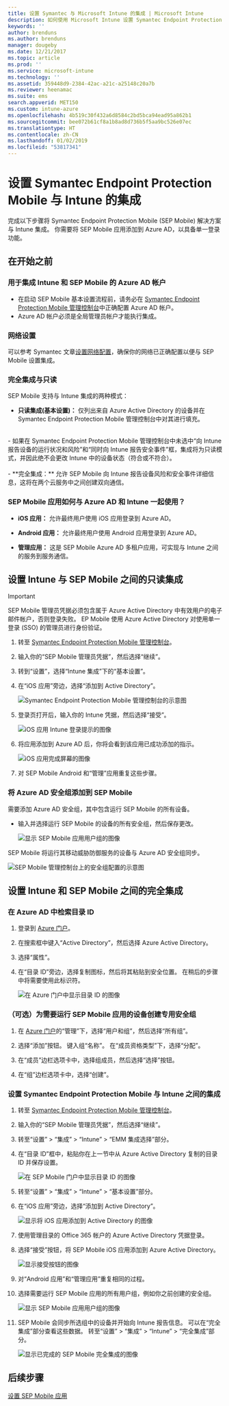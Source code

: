 ```yaml
---
title: 设置 Symantec 与 Microsoft Intune 的集成 | Microsoft Intune
description: 如何使用 Microsoft Intune 设置 Symantec Endpoint Protection Mobile 解决方案以控制移动设备对公司资源的访问。
keywords: ''
author: brenduns
ms.author: brenduns
manager: dougeby
ms.date: 12/21/2017
ms.topic: article
ms.prod: ''
ms.service: microsoft-intune
ms.technology: ''
ms.assetid: 359448d9-2384-42ac-a21c-a25148c20a7b
ms.reviewer: heenamac
ms.suite: ems
search.appverid: MET150
ms.custom: intune-azure
ms.openlocfilehash: 4b519c30f432a6d8584c2bd5bca94ead95a862b1
ms.sourcegitcommit: bee072b61cf8a1b8ad8d736b5f5aa9bc526e07ec
ms.translationtype: HT
ms.contentlocale: zh-CN
ms.lasthandoff: 01/02/2019
ms.locfileid: "53817341"
---
```

# <a name="set-up-symantec-endpoint-protection-mobile-integration-with-intune"></a>设置 Symantec Endpoint Protection Mobile 与 Intune 的集成

完成以下步骤将 Symantec Endpoint Protection Mobile (SEP Mobile) 解决方案与 Intune 集成。 你需要将 SEP Mobile 应用添加到 Azure AD，以具备单一登录功能。

## <a name="before-you-begin"></a>在开始之前

### <a name="azure-ad-account-used-to-integrate-intune-and-sep-mobile"></a>用于集成 Intune 和 SEP Mobile 的 Azure AD 帐户

-   在启动 SEP Mobile 基本设置流程前，请务必在 [Symantec Endpoint Protection Mobile 管理控制台](https://aad.skycure.com)中正确配置 Azure AD 帐户。
- Azure AD 帐户必须是全局管理员帐户才能执行集成。
### <a name="network-setup"></a>网络设置

可以参考 Symantec 文章[设置网络配置](https://portal.skycure.com/articles/Documentation/Setting-up-your-network-configuration-26-8-2016)，确保你的网络已正确配置以便与 SEP Mobile 设置集成。

### <a name="full-integration-vs-read-only"></a>完全集成与只读

SEP Mobile 支持与 Intune 集成的两种模式：

-   **只读集成(基本设置)：** 仅列出来自 Azure Active Directory 的设备并在 Symantec Endpoint Protection Mobile 管理控制台中对其进行填充。
<br>
    -   如果在 Symantec Endpoint Protection Mobile 管理控制台中未选中“向 Intune 报告设备的运行状况和风险”和“同时向 Intune 报告安全事件”框，集成将为只读模式，并因此绝不会更改 Intune 中的设备状态（符合或不符合）。
<br></br>
-   **完全集成：** 允许 SEP Mobile 向 Intune 报告设备风险和安全事件详细信息，这将在两个云服务中之间创建双向通信。

### <a name="how-are-the-sep-mobile-apps-used-with-azure-ad-and-intune"></a>SEP Mobile 应用如何与 Azure AD 和 Intune 一起使用？

-   **iOS 应用：** 允许最终用户使用 iOS 应用登录到 Azure AD。

-   **Android 应用：** 允许最终用户使用 Android 应用登录到 Azure AD。

-   **管理应用：** 这是 SEP Mobile Azure AD 多租户应用，可实现与 Intune 之间的服务到服务通信。

## <a name="to-set-up-the-read-only-integration-between-intune-and-sep-mobile"></a>设置 Intune 与 SEP Mobile 之间的只读集成

> [!IMPORTANT]
> SEP Mobile 管理员凭据必须包含属于 Azure Active Directory 中有效用户的电子邮件帐户，否则登录失败。 EP Mobile 使用 Azure Active Directory 对使用单一登录 (SSO) 的管理员进行身份验证。

1.  转至 [Symantec Endpoint Protection Mobile 管理控制台](https://aad.skycure.com)。

2.  输入你的“SEP Mobile 管理员凭据”，然后选择“继续”。

3.  转到“设置”，选择“Intune 集成”下的“基本设置”。

4.  在“iOS 应用”旁边，选择“添加到 Active Directory”。

    ![Symantec Endpoint Protection Mobile 管理控制台的示意图](./media/symantec-portal-basic-add.png)

5.  登录页打开后，输入你的 Intune 凭据，然后选择“接受”。

    ![iOS 应用 Intune 登录提示的图像](./media/symantec-portal-basic-accept.png)

6.  将应用添加到 Azure AD 后，你将会看到该应用已成功添加的指示。

    ![iOS 应用完成屏幕的图像](./media/symantec-portal-basic-added.png)

7. 对 SEP Mobile Android 和“管理”应用重复这些步骤。

### <a name="add-an-azure-ad-security-group-into-sep-mobile"></a>将 Azure AD 安全组添加到 SEP Mobile

需要添加 Azure AD 安全组，其中包含运行 SEP Mobile 的所有设备。

-  输入并选择运行 SEP Mobile 的设备的所有安全组，然后保存更改。

    ![显示 SEP Mobile 应用用户组的图像](./media/symantec-portal-basic-groups.png)   

SEP Mobile 将运行其移动威胁防御服务的设备与 Azure AD 安全组同步。

![SEP Mobile 管理控制台上的安全组配置的示意图](./media/symantec-portal-basic-status.png)

## <a name="to-set-up-the-full-integration-between-intune-and-sep-mobile"></a>设置 Intune 和 SEP Mobile 之间的完全集成

### <a name="retrieve-the-directory-id-in-azure-ad"></a>在 Azure AD 中检索目录 ID

1. 登录到 [Azure 门户](https://portal.azure.com)。

2. 在搜索框中键入“Active Directory”，然后选择 Azure Active Directory。

3. 选择“属性”。

4. 在“目录 ID”旁边，选择复制图标，然后将其粘贴到安全位置。 在稍后的步骤中将需要使用此标识符。

    ![在 Azure 门户中显示目录 ID 的图像](./media/symantec-azure-portal-directory-ID.png)

### <a name="optional-create-a-dedicated-security-group-for-devices-that-need-to-run-the-sep-mobile-apps"></a>（可选）为需要运行 SEP Mobile 应用的设备创建专用安全组
1. 在 [Azure 门户](https://portal.azure.com)的“管理”下，选择“用户和组”，然后选择“所有组”。

2. 选择“添加”按钮。 键入组“名称”。 在“成员资格类型”下，选择“分配”。

3. 在“成员”边栏选项卡中，选择组成员，然后选择“选择”按钮。

4. 在“组”边栏选项卡中，选择“创建”。

### <a name="set-up-the-integration-between-symantec-endpoint-protection-mobile-and-intune"></a>设置 Symantec Endpoint Protection Mobile 与 Intune 之间的集成

1.  转至 [Symantec Endpoint Protection Mobile 管理控制台](https://aad.skycure.com)。

2.  输入你的“SEP Mobile 管理员凭据”，然后选择“继续”。

3.  转至“设置” > “集成” > “Intune” > “EMM 集成选择”部分。

4. 在“目录 ID”框中，粘贴你在上一节中从 Azure Active Directory 复制的目录 ID 并保存设置。

    ![在 SEP Mobile 门户中显示目录 ID 的图像](./media/symantec-portal-directory-ID.png)     

5. 转至“设置” > “集成” > “Intune” > “基本设置”部分。

6. 在“iOS 应用”旁边，选择“添加到 Active Directory”。

    ![显示将 iOS 应用添加到 Active Directory 的图像](./media/symantec-portal-basic-add.png)   

7.  使用管理目录的 Office 365 帐户的 Azure Active Directory 凭据登录。

8.  选择“接受”按钮，将 SEP Mobile iOS 应用添加到 Azure Active Directory。

    ![显示接受按钮的图像](./media/symantec-portal-basic-accept.png)     

9.  对“Android 应用”和“管理应用”重复相同的过程。

10. 选择需要运行 SEP Mobile 应用的所有用户组，例如你之前创建的安全组。

    ![显示 SEP Mobile 应用用户组的图像](./media/symantec-portal-basic-groups.png)   

11.  SEP Mobile 会同步所选组中的设备并开始向 Intune 报告信息。 可以在“完全集成”部分查看这些数据。 转至“设置” > “集成” > “Intune” > “完全集成”部分。

     ![显示已完成的 SEP Mobile 完全集成的图像](media/symantec-portal-basic-status.PNG)
## <a name="next-steps"></a>后续步骤

[设置 SEP Mobile 应用](mtd-apps-ios-app-configuration-policy-add-assign.md)
